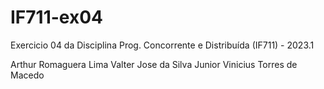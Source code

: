 # IF711-ex04
Exercicio 04 da Disciplina Prog. Concorrente e Distribuída (IF711) - 2023.1

Arthur Romaguera Lima
Valter Jose da Silva Junior
Vinicius Torres de Macedo
